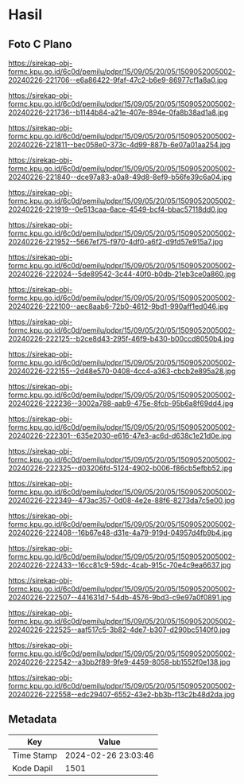 # Hasil

## Foto C Plano

https://sirekap-obj-formc.kpu.go.id/6c0d/pemilu/pdpr/15/09/05/20/05/1509052005002-20240226-221706--e6a86422-9faf-47c2-b6e9-86977cf1a8a0.jpg

https://sirekap-obj-formc.kpu.go.id/6c0d/pemilu/pdpr/15/09/05/20/05/1509052005002-20240226-221736--b1144b84-a21e-407e-894e-0fa8b38ad1a8.jpg

https://sirekap-obj-formc.kpu.go.id/6c0d/pemilu/pdpr/15/09/05/20/05/1509052005002-20240226-221811--bec058e0-373c-4d99-887b-6e07a01aa254.jpg

https://sirekap-obj-formc.kpu.go.id/6c0d/pemilu/pdpr/15/09/05/20/05/1509052005002-20240226-221840--dce97a83-a0a8-49d8-8ef9-b56fe39c6a04.jpg

https://sirekap-obj-formc.kpu.go.id/6c0d/pemilu/pdpr/15/09/05/20/05/1509052005002-20240226-221919--0e513caa-6ace-4549-bcf4-bbac57118dd0.jpg

https://sirekap-obj-formc.kpu.go.id/6c0d/pemilu/pdpr/15/09/05/20/05/1509052005002-20240226-221952--5667ef75-f970-4df0-a6f2-d9fd57e915a7.jpg

https://sirekap-obj-formc.kpu.go.id/6c0d/pemilu/pdpr/15/09/05/20/05/1509052005002-20240226-222024--5de89542-3c44-40f0-b0db-21eb3ce0a860.jpg

https://sirekap-obj-formc.kpu.go.id/6c0d/pemilu/pdpr/15/09/05/20/05/1509052005002-20240226-222100--aec8aab6-72b0-4612-9bd1-990aff1ed046.jpg

https://sirekap-obj-formc.kpu.go.id/6c0d/pemilu/pdpr/15/09/05/20/05/1509052005002-20240226-222125--b2ce8d43-295f-46f9-b430-b00ccd8050b4.jpg

https://sirekap-obj-formc.kpu.go.id/6c0d/pemilu/pdpr/15/09/05/20/05/1509052005002-20240226-222155--2d48e570-0408-4cc4-a363-cbcb2e895a28.jpg

https://sirekap-obj-formc.kpu.go.id/6c0d/pemilu/pdpr/15/09/05/20/05/1509052005002-20240226-222236--3002a788-aab9-475e-8fcb-95b6a8f69dd4.jpg

https://sirekap-obj-formc.kpu.go.id/6c0d/pemilu/pdpr/15/09/05/20/05/1509052005002-20240226-222301--635e2030-e616-47e3-ac6d-d638c1e21d0e.jpg

https://sirekap-obj-formc.kpu.go.id/6c0d/pemilu/pdpr/15/09/05/20/05/1509052005002-20240226-222325--d03206fd-5124-4902-b006-f86cb5efbb52.jpg

https://sirekap-obj-formc.kpu.go.id/6c0d/pemilu/pdpr/15/09/05/20/05/1509052005002-20240226-222349--473ac357-0d08-4e2e-88f6-8273da7c5e00.jpg

https://sirekap-obj-formc.kpu.go.id/6c0d/pemilu/pdpr/15/09/05/20/05/1509052005002-20240226-222408--16b67e48-d31e-4a79-919d-04957d4fb9b4.jpg

https://sirekap-obj-formc.kpu.go.id/6c0d/pemilu/pdpr/15/09/05/20/05/1509052005002-20240226-222433--16cc81c9-59dc-4cab-915c-70e4c9ea6637.jpg

https://sirekap-obj-formc.kpu.go.id/6c0d/pemilu/pdpr/15/09/05/20/05/1509052005002-20240226-222507--441631d7-54db-4576-9bd3-c9e97a0f0891.jpg

https://sirekap-obj-formc.kpu.go.id/6c0d/pemilu/pdpr/15/09/05/20/05/1509052005002-20240226-222525--aaf517c5-3b82-4de7-b307-d290bc5140f0.jpg

https://sirekap-obj-formc.kpu.go.id/6c0d/pemilu/pdpr/15/09/05/20/05/1509052005002-20240226-222542--a3bb2f89-9fe9-4459-8058-bb1552f0e138.jpg

https://sirekap-obj-formc.kpu.go.id/6c0d/pemilu/pdpr/15/09/05/20/05/1509052005002-20240226-222558--edc29407-6552-43e2-bb3b-f13c2b48d2da.jpg


## Metadata

| Key        | Value               |
| ---------- | ------------------- |
| Time Stamp | 2024-02-26 23:03:46 |
| Kode Dapil | 1501                |



